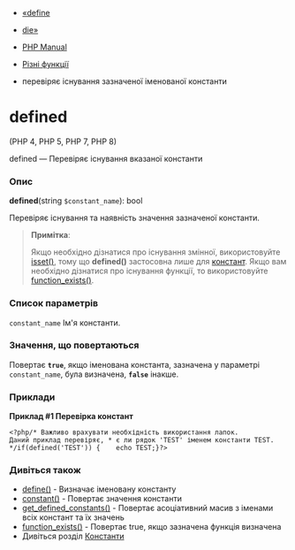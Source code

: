 - [«define](function.define.md)
- [die»](function.die.md)

- [PHP Manual](index.md)
- [Різні функції](ref.misc.md)
- перевіряє існування зазначеної іменованої константи

# defined

(PHP 4, PHP 5, PHP 7, PHP 8)

defined — Перевіряє існування вказаної константи

### Опис

**defined**(string `$constant_name`): bool

Перевіряє існування та наявність значення зазначеної константи.

> **Примітка**:
>
> Якщо необхідно дізнатися про існування змінної, використовуйте
> [isset()](function.isset.md), тому що **defined()** застосовна лише
> для [констант](language.constants.md). Якщо вам необхідно дізнатися про
> існування функції, то використовуйте
> [function_exists()](function.function-exists.md).

### Список параметрів

`constant_name`
Ім'я константи.

### Значення, що повертаються

Повертає **`true`**, якщо іменована константа, зазначена у параметрі
`constant_name`, була визначена, **`false`** інакше.

### Приклади

**Приклад #1 Перевірка констант**

`<?php/* Важливо врахувати необхідність використання лапок. Даний приклад перевіряє, * є ли рядок 'TEST' іменем константи TEST. */if(defined('TEST')) {    echo TEST;}?> `

### Дивіться також

- [define()](function.define.md) - Визначає іменовану константу
- [constant()](function.constant.md) - Повертає значення константи
- [get_defined_constants()](function.get-defined-constants.md) -
Повертає асоціативний масив з іменами всіх констант та їх
значень
- [function_exists()](function.function-exists.md) - Повертає
true, якщо зазначена функція визначена
- Дивіться розділ [Константи](language.constants.md)

